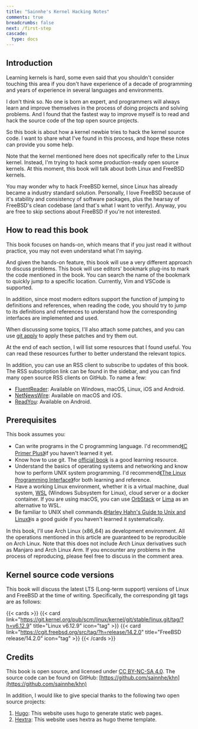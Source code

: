 ```yaml
---
title: "Sainnhe's Kernel Hacking Notes"
comments: true
breadcrumbs: false
next: /first-step
cascade:
  type: docs
---
```


## Introduction

Learning kernels is hard, some even said that you shouldn't consider touching this area if you don't have experience of a decade of programming and years of experience in several languages and environments.

I don't think so. No one is born an expert, and programmers will always learn and improve themselves in the process of doing projects and solving problems. And I found that the fastest way to improve myself is to read and hack the source code of the top open source projects.

So this book is about how a kernel newbie tries to hack the kernel source code. I want to share what I've found in this process, and hope these notes can provide you some help.

Note that the kernel mentioned here does not specifically refer to the Linux kernel. Instead, I'm trying to hack some production-ready open source kernels. At this moment, this book will talk about both Linux and FreeBSD kernels.

You may wonder why to hack FreeBSD kernel, since Linux has already became a industry standard solution. Personally, I love FreeBSD because of it's stability and consistency of software packages, plus the hearsay of FreeBSD's clean codebase (and that's what I want to verify). Anyway, you are free to skip sections about FreeBSD if you're not interested.

## How to read this book

This book focuses on hands-on, which means that if you just read it without practice, you may not even understand what I'm saying.

And given the hands-on feature, this book will use a very different approach to discuss problems. This book will use editors' bookmark plug-ins to mark the code mentioned in the book. You can search the name of the bookmark to quickly jump to a specific location. Currently, Vim and VSCode is supported.

In addition, since most modern editors support the function of jumping to definitions and references, when reading the code, you should try to jump to its definitions and references to understand how the corresponding interfaces are implemented and used.

When discussing some topics, I'll also attach some patches, and you can use [git apply](https://git-scm.com/docs/git-apply) to apply these patches and try them out.

At the end of each section, I will list some resources that I found useful. You can read these resources further to better understand the relevant topics.

In addition, you can use an RSS client to subscribe to updates of this book. The RSS subscription link can be found in the sidebar, and you can find many open source RSS clients on GitHub. To name a few:

- [FluentReader](https://github.com/yang991178/fluent-reader): Available on Windows, macOS, Linux, iOS and Android.
- [NetNewsWire](https://github.com/Ranchero-Software/NetNewsWire): Available on macOS and iOS.
- [ReadYou](https://github.com/Ashinch/ReadYou): Available on Android.

## Prerequisites

This book assumes you:

- Can write programs in the C programming language. I'd recommend[《C Primer Plus》](https://www.oreilly.com/library/view/c-primer-plus/9780133432398/)if you haven't learned it yet.
- Know how to use git. The [official book](https://git-scm.com/book/en/v2) is a good learning resource.
- Understand the basics of operating systems and networking and know how to perform UNIX system programming. I'd recommend[《The Linux Programming Interface》](https://man7.org/tlpi/)for both learning and reference.
- Have a working Linux environment, whether it is a virtual machine, dual system, [WSL](https://learn.microsoft.com/en-us/windows/wsl/about) (Windows Subsystem for Linux), cloud server or a docker container. If you are using macOS, you can use [OrbStack](https://orbstack.dev/) or [Lima](https://github.com/lima-vm/lima) as an alternative to WSL.
- Be familiar to UNIX shell commands.[《Harley Hahn's Guide to Unix and Linux》](https://www.harley.com/unix-book/book/chapters/home.html)is a good guide if you haven't learned it systematically.

In this book, I'll use Arch Linux (x86\_64) as development environment. All the operations mentioned in this article are guaranteed to be reproducible on Arch Linux. Note that this does not include Arch Linux derivatives such as Manjaro and Arch Linux Arm. If you encounter any problems in the process of reproducing, please feel free to discuss in the comment area.

## Kernel source code versions

This book will discuss the latest LTS (Long-term support) versions of Linux and FreeBSD at the time of writing. Specifically, the corresponding git tags are as follows:

{{< cards >}}
  {{< card link="https://git.kernel.org/pub/scm/linux/kernel/git/stable/linux.git/tag/?h=v6.12.9" title="Linux v6.12.9" icon="tag" >}}
  {{< card link="https://cgit.freebsd.org/src/tag/?h=release/14.2.0" title="FreeBSD release/14.2.0" icon="tag" >}}
{{< /cards >}}

## Credits

This book is open source, and licensed under [CC BY-NC-SA 4.0](https://creativecommons.org/licenses/by-nc-sa/4.0/). The source code can be found on GitHub: [https://github.com/sainnhe/khn](https://github.com/sainnhe/khn)

In addition, I would like to give special thanks to the following two open source projects:

1. [Hugo](https://gohugo.io/): This website uses hugo to generate static web pages.
2. [Hextra](https://imfing.github.io/hextra/): This website uses hextra as hugo theme template.
